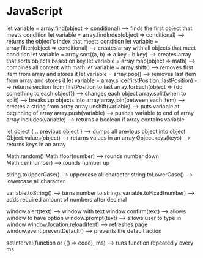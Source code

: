 # JavaScript

<!-- SECTION Array Methods -->
  let variable = array.find(object => conditional) --> finds the first object that meets condition
  let variable = array.findIndex(object => conditional) --> returns the object's index that meets condition
  let variable = array.filter(object => conditional) --> creates array with all objects that meet condition
  let variable = array.sort((a, b) => a.key - b.key) --> creates array that sorts objects based on key
  let variable = array.map(object => math) --> combines all content with math
  let variable = array.shift() --> removes first item from array and stores it
  let variable = array.pop() --> removes last item from array and stores it
  let variable = array.slice(firstPosition, lastPosition) --> returns section from firstPosition to last
  array.forEach(object => {do something to each object}) --> changes each object
  array.split(when to split) --> breaks up objects into array
  array.join(between each item) --> creates a string from array
  array.unshift(variable) --> puts variable at beginning of array
  array.push(variable) --> pushes variable to end of array
  array.includes(variable) --> returns a boolean if array contains variable

<!-- SECTION Object Methods -->
  let object { ...previous object } --> dumps all previous object into object
  Object.values(object) --> returns values in an array
  Object.keys(keys) --> returns keys in an array

<!-- SECTION Math Methods -->
  Math.random()
  Math.floor(number) --> rounds number down
  Math.ceil(number) --> rounds number up

<!-- SECTION String Methods -->
  string.toUpperCase() --> uppercase all character
  string.toLowerCase() --> lowercase all character

<!-- SECTION Number Methods -->
  variable.toString() --> turns number to strings
  variable.toFixed(number) --> adds required amount of numbers after decimal

<!-- SECTION Window Methods -->
  window.alert(text) --> window with text
  window.confirm(text) --> allows window to have option
  window.prompt(text) --> allows user to type in window
  window.location.reload(text) --> refreshes page
  window.event.preventDefault() --> prevents the default action

<!-- SECTION Special Functions -->
  setInterval(function or {() => code}, ms) --> runs function repeatedly every ms